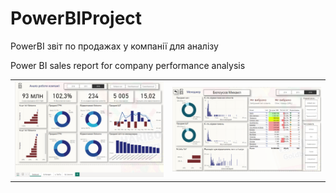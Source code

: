 # PowerBIProject

PowerBI звіт по продажах у компанії для аналізу

Power BI sales report for company performance analysis

<table>
  <tr>
    <td><img src="PowerBIProject photo1.png" width="100%"></td>
    <td><img src="PowerBIProject photo2.png" width="100%"></td>
  </tr>
</table>

